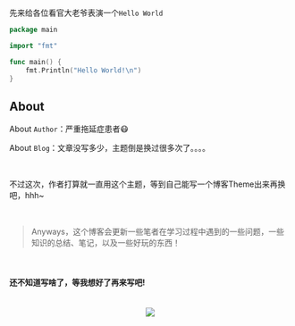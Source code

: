 # 


先来给各位看官大老爷表演一个`Hello World`

```go
package main

import "fmt"

func main() {
    fmt.Println("Hello World!\n")
}
```



## About

About `Author`：严重拖延症患者😷

About `Blog`：文章没写多少，主题倒是换过很多次了。。。。

<br>

不过这次，作者打算就一直用这个主题，等到自己能写一个博客Theme出来再换吧，hhh~

<br>

> Anyways，这个博客会更新一些笔者在学习过程中遇到的一些问题，一些知识的总结、笔记，以及一些好玩的东西！

<br>

#### 还不知道写啥了，等我想好了再来写吧!

<br>

<div align=center>
<img src="https://gimg2.baidu.com/image_search/src=http%3A%2F%2Fc-ssl.duitang.com%2Fuploads%2Fitem%2F202003%2F13%2F20200313235000_kbfci.thumb.1000_0.jpg&refer=http%3A%2F%2Fc-ssl.duitang.com&app=2002&size=f9999,10000&q=a80&n=0&g=0n&fmt=jpeg?sec=1645446174&t=8717face532f5f1e84bf7222900b9a43" width="XXX" height="XXX" />
</div>

